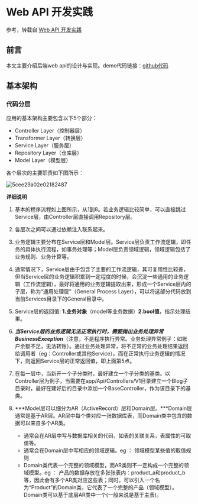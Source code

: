 # Web API 开发实践

参考，转载自 [Web API 开发实践](https://segmentfault.com/a/1190000019309160 "Web API 开发实践")

## 前言

本文主要介绍后端web api的设计与实现。demo代码链接：[github代码](https://github.com/Darkgel/teamblog-webservice-laraval)

## 基本架构

### 代码分层

应用的基本架构主要包含以下5个部分：

- Controller Layer（控制器层）
- Transformer Layer（转换层）
- Service Layer（服务层）
- Repository Layer（仓库层）
- Model Layer（模型层）

各个层次的主要职责如下图所示：

![5cee29a02e02182487](https://i.loli.net/2019/05/29/5cee29a02e02182487.png)

**详细说明**

1. 基本的程序流程如上图所示，从1到8。若业务逻辑比较简单，可以直接跳过Service层，由Controller层直接调用Repository层。

2. 各层次之间可以通过依赖注入联系起来。

3. 业务逻辑主要分布在Service层和Model层。Service层负责工作流逻辑，即任务的具体执行流程，如事务处理等；Model层负责领域逻辑，领域逻辑包括了业务规则、业务计算等。

4. 通常情况下，Service层由于包含了主要的工作流逻辑，其可复用性比较差，但当Service层的业务逻辑积累到一定程度的时候，会沉淀一些通用的业务逻辑（工作流逻辑），最好将通用的业务逻辑提取出来，形成一个Service层内的子层，称为“通用处理层”（General Process Layer），可以将这部分代码放到当前Services目录下的General目录中。

5. Service层的返回值:  **1.业务对象**（model等业务数据）**2.bool值**，指示处理结果。

6. ***当Service层的业务逻辑无法正常执行时，需要抛出业务处理异常BusinessException***（注意，不是程序执行异常。业务处理异常例子：如账户余额不足，无法转账）。通过业务处理异常，将不正常的业务处理结果返回给调用者（eg：Controller或其他Service）。而在正常执行业务逻辑的情况下，则返回Service层的正常返回值，即上面第5点。

7. 在每一层中，当新开一个子分类时，最好建立一个子分类的基类。以Controller层为例子，当需要在app/Api/Controllers/V1目录建立一个Blog子目录时，最好在建好后的目录中添加一个BaseController，作为该目录下的基类。

8. ***Model层可以细分为AR（ActiveRecord）层和Domain层。***Domain层通常是基于AR层。AR层中每个类对应一张数据库表，而Domain类中包含的数据可以来自多个AR类。
   
   - 通常会在AR层中写与数据库相关的代码，如表的关联关系，表属性的可取值等。
   - 通常会在Domain层中写相应的领域逻辑。eg ： 领域模型某些值的取值规则
   - Domain类代表一个完整的领域模型，而AR类则不一定构成一个完整的领域模型。eg ： 产品的数据存放在多张张表内：product_a和product_b等，因此会有多个AR类对应这些表；同时，可以引入一个名为“Product”的Domain类，它代表了一个完整的产品（领域模型）。Domain类可以基于底层AR类中一个(一般来说是基于主表)。






